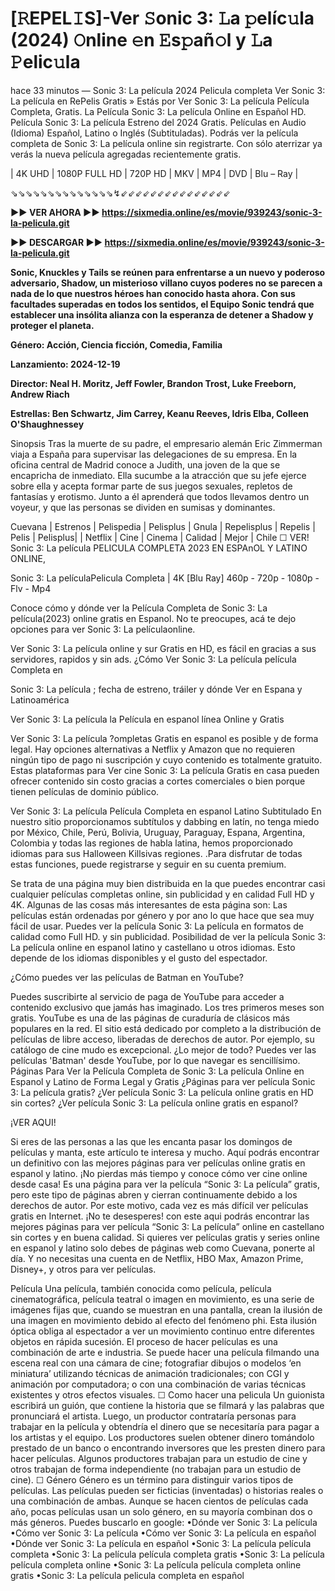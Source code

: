 # [𝚁EPEL𝙸S]-Ver 𝚂onic 3: 𝙻a 𝚙elíc𝚞la (2024) 𝙾nline 𝚎n 𝙴s𝚙añ𝚘l y 𝙻a 𝙿elic𝚞la 

hace 33 minutos — Sonic 3: La película 2024 Pelicula completa Ver Sonic 3: La película en RePelis Gratis » Estás por Ver Sonic 3: La película Película Completa, Gratis. La Película Sonic 3: La película Online en Español HD. Película Sonic 3: La película Estreno del 2024 Gratis. Películas en Audio (Idioma) Español, Latino o Inglés (Subtituladas). Podrás ver la película completa de Sonic 3: La película online sin registrarte. Con sólo aterrizar ya verás la nueva película agregadas recientemente gratis. 

| 4K UHD | 1080P FULL HD | 720P HD | MKV | MP4 | DVD | Blu – Ray | 

⇘⇘⇘⇘⇘⇘⇘⇘⇘⇘⇘⇘⇘⇘↯⇙⇙⇙⇙⇙⇙⇙⇙⇙⇙⇙⇙⇙⇙⇙

**►► VER AHORA ►► https://sixmedia.online/es/movie/939243/sonic-3-la-pelicula.git**

**►► DESCARGAR ►► https://sixmedia.online/es/movie/939243/sonic-3-la-pelicula.git**

**Sonic, Knuckles y Tails se reúnen para enfrentarse a un nuevo y poderoso adversario, Shadow, un misterioso villano cuyos poderes no se parecen a nada de lo que nuestros héroes han conocido hasta ahora. Con sus facultades superadas en todos los sentidos, el Equipo Sonic tendrá que establecer una insólita alianza con la esperanza de detener a Shadow y proteger el planeta.**

**Género: Acción, Ciencia ficción, Comedia, Familia**

**Lanzamiento: 2024-12-19**

**Director: Neal H. Moritz, Jeff Fowler, Brandon Trost, Luke Freeborn, Andrew Riach**

**Estrellas: Ben Schwartz, Jim Carrey, Keanu Reeves, Idris Elba, Colleen O'Shaughnessey**


Sinopsis Tras la muerte de su padre, el empresario alemán Eric Zimmerman viaja a España para supervisar las delegaciones de su empresa. En la oficina central de Madrid conoce a Judith, una joven de la que se encapricha de inmediato. Ella sucumbe a la atracción que su jefe ejerce sobre ella y acepta formar parte de sus juegos sexuales, repletos de fantasías y erotismo. Junto a él aprenderá que todos llevamos dentro un voyeur, y que las personas se dividen en sumisas y dominantes. 

Cuevana | Estrenos | Pelispedia | Pelisplus | Gnula | Repelisplus | Repelis | Pelis | Pelisplus| | Netflix | Cine | Cinema | Calidad | Mejor | Chile ☐ 
VER! Sonic 3: La película PELICULA COMPLETA 2023 EN ESPAnOL Y LATINO ONLINE,

Sonic 3: La películaPelicula Completa | 4K [Blu Ray] 460p - 720p - 1080p - Flv - Mp4

Conoce cómo y dónde ver la Película Completa de Sonic 3: La película(2023) online gratis en Espanol. No te preocupes, acá te dejo opciones para ver Sonic 3: La películaonline.

Ver Sonic 3: La película online y sur Gratis en HD, es fácil en gracias a sus servidores, rapidos y sin ads. ¿Cómo Ver Sonic 3: La película película Completa en

Sonic 3: La película ; fecha de estreno, tráiler y dónde Ver en Espana y Latinoamérica

Ver Sonic 3: La película la Película en espanol línea Online y Gratis

Ver Sonic 3: La película ?ompletas Gratis en espanol es posible y de forma legal. Hay opciones alternativas a Netflix y Amazon que no requieren ningún tipo de pago ni suscripción y cuyo contenido es totalmente gratuito. Estas plataformas para Ver cine Sonic 3: La película Gratis en casa pueden ofrecer contenido sin costo gracias a cortes comerciales o bien porque tienen películas de dominio público.

Ver Sonic 3: La película Película Completa en espanol Latino Subtitulado En nuestro sitio proporcionamos subtítulos y dabbing en latín, no tenga miedo por México, Chile, Perú, Bolivia, Uruguay, Paraguay, Espana, Argentina, Colombia y todas las regiones de habla latina, hemos proporcionado idiomas para sus Halloween Killsivas regiones. .Para disfrutar de todas estas funciones, puede registrarse y seguir en su cuenta premium.

Se trata de una página muy bien distribuida en la que puedes encontrar casi cualquier películas completas online, sin publicidad y en calidad Full HD y 4K.
Algunas de las cosas más interesantes de esta página son:
Las películas están ordenadas por género y por ano lo que hace que sea muy fácil de usar.
Puedes ver la película Sonic 3: La película en formatos de calidad como Full HD. y sin publicidad.
Posibilidad de ver la película Sonic 3: La película online en espanol latino y castellano u otros idiomas. Esto depende de los idiomas disponibles y el gusto del espectador.

¿Cómo puedes ver las películas de Batman en YouTube?

Puedes suscribirte al servicio de paga de YouTube para acceder a contenido exclusivo que jamás has imaginado. Los tres primeros meses son gratis.
YouTube es una de las páginas de curaduría de clásicos más populares en la red. El sitio está dedicado por completo a la distribución de películas de libre acceso, liberadas de derechos de autor.
Por ejemplo, su catálogo de cine mudo es excepcional. ¿Lo mejor de todo? Puedes ver las películas 'Batman' desde YouTube, por lo que navegar es sencillísimo.
Páginas Para Ver la Película Completa de Sonic 3: La película Online en Espanol y Latino de Forma Legal y Gratis
¿Páginas para ver película Sonic 3: La película gratis? ¿Ver película Sonic 3: La película online gratis en HD sin cortes? ¿Ver película Sonic 3: La película online gratis en espanol?

¡VER AQUI!

Si eres de las personas a las que les encanta pasar los domingos de películas y manta, este artículo te interesa y mucho.
Aquí podrás encontrar un definitivo con las mejores páginas para ver películas online gratis en espanol y latino.
¡No pierdas más tiempo y conoce cómo ver cine online desde casa!
Es una página para ver la película “Sonic 3: La película” gratis, pero este tipo de páginas abren y cierran continuamente debido a los derechos de autor. Por este motivo, cada vez es más difícil ver películas gratis en Internet.
¡No te desesperes! con este aqui podrás encontrar las mejores páginas para ver película “Sonic 3: La película” online en castellano sin cortes y en buena calidad.
Si quieres ver películas gratis y series online en espanol y latino solo debes de páginas web como Cuevana, ponerte al día. Y no necesitas una cuenta en de Netflix, HBO Max, Amazon Prime, Disney+, y otros para ver películas.

Película Una película, también conocida como película, película cinematográfica, película teatral o imagen en movimiento, es una serie de imágenes fijas que, cuando se muestran en una pantalla, crean la ilusión de una imagen en movimiento debido al efecto del fenómeno phi. Esta ilusión óptica obliga al espectador a ver un movimiento continuo entre diferentes objetos en rápida sucesión. El proceso de hacer películas es una combinación de arte e industria. Se puede hacer una película filmando una escena real con una cámara de cine; fotografiar dibujos o modelos ‘en miniatura’ utilizando técnicas de animación tradicionales; con CGI y animación por computadora; o con una combinación de varias técnicas existentes y otros efectos visuales. ☐ Como hacer una pelicula Un guionista escribirá un guión, que contiene la historia que se filmará y las palabras que pronunciará el artista. Luego, un productor contrataría personas para trabajar en la película y obtendría el dinero que se necesitaría para pagar a los artistas y el equipo. Los productores suelen obtener dinero tomándolo prestado de un banco o encontrando inversores que les presten dinero para hacer películas. Algunos productores trabajan para un estudio de cine y otros trabajan de forma independiente (no trabajan para un estudio de cine). ☐ Género Género es un término para distinguir varios tipos de películas. Las películas pueden ser ficticias (inventadas) o historias reales o una combinación de ambas. Aunque se hacen cientos de películas cada año, pocas películas usan un solo género, en su mayoría combinan dos o más géneros. Puedes buscarlo en google: •Dónde ver Sonic 3: La película •Cómo ver Sonic 3: La película •Cómo ver Sonic 3: La película en español •Dónde ver Sonic 3: La película en español •Sonic 3: La película película completa •Sonic 3: La película película completa gratis •Sonic 3: La película película completa online •Sonic 3: La película película completa online gratis •Sonic 3: La película pelicula completa en español
